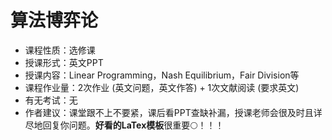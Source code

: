 # 算法博弈论

- 课程性质：选修课 
- 授课形式：英文PPT
- 授课内容：Linear Programming，Nash Equilibrium，Fair Division等
- 课程作业量：2次作业 (英文问题，英文作答) + 1次文献阅读 (要求英文)
- 有无考试：无
- 作者建议：课堂跟不上不要紧，课后看PPT查缺补漏，授课老师会很及时且详尽地回复你问题。**好看的LaTex模板**很重要🌕！！！
